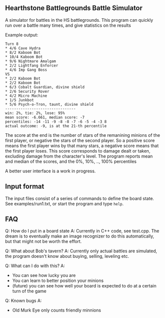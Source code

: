 Hearthstone Battlegrounds Battle Simulator
-----------------------------------------

A simulator for battles in the HS battlegrounds.
This program can quickly run over a battle many times, and give statistics on the results

Example output:

    Turn 8
    * 4/6 Cave Hydra
    * 8/2 Kaboom Bot
    * 10/4 Kaboom Bot
    * 9/6 Nightmare Amalgam
    * 2/2 Lightfang Enforcer
    * 4/6 Imp Gang Boss
    VS
    * 2/2 Kaboom Bot
    * 2/2 Kaboom Bot
    * 6/3 Cobalt Guardian, divine shield
    * 2/6 Security Rover
    * 4/2 Micro Machine
    * 1/5 Junkbot
    * 5/6 Psych-o-Tron, taunt, divine shield
    --------------------------------
    win: 2%, tie: 2%, lose: 95%
    mean score: -6.661, median score: -7
    percentiles: -14 -11 -9 -8 -8 -7 -6 -5 -4 -3 8
    actual outcome: -9, is at the 21-th percentile

The score at the end is the number of stars of the remanining minions of the first player, or negative the stars of the second player.
So a positive score means the first player wins by that many stars, a negative score means that the first player loses.
This score corresponds to damage dealt or taken, excluding damage from the character's level.
The program reports mean and median of the scores, and the 0%, 10%, .., 100% percentiles

A better user interface is a work in progress.


Input format
----
The input files consist of a series of commands to define the board state. See examples/run1.txt, or start the program and type `help`.


FAQ
----

Q: How do I put in a board state
A: Currently in C++ code, see test.cpp.
The dream is to eventually make an image recognizer to do this automatically, but that might not be worth the effort.

Q: What about Bob's tavern?
A: Currently only actual battles are simulated, the program doesn't know about buying, selling, leveling etc.

Q: What can I do with this?
A: 
* You can see how lucky you are
* You can learn to better position your minions
* (future) you can see how well your board is expected to do at a certain turn of the game

Q: Known bugs
A:
* Old Murk Eye only counts friendly minnions

